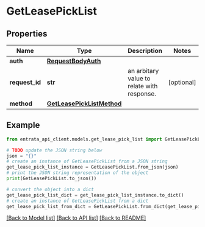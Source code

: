 # GetLeasePickList


## Properties

Name | Type | Description | Notes
------------ | ------------- | ------------- | -------------
**auth** | [**RequestBodyAuth**](RequestBodyAuth.md) |  | 
**request_id** | **str** | an arbitary value to relate with response. | [optional] 
**method** | [**GetLeasePickListMethod**](GetLeasePickListMethod.md) |  | 

## Example

```python
from entrata_api_client.models.get_lease_pick_list import GetLeasePickList

# TODO update the JSON string below
json = "{}"
# create an instance of GetLeasePickList from a JSON string
get_lease_pick_list_instance = GetLeasePickList.from_json(json)
# print the JSON string representation of the object
print(GetLeasePickList.to_json())

# convert the object into a dict
get_lease_pick_list_dict = get_lease_pick_list_instance.to_dict()
# create an instance of GetLeasePickList from a dict
get_lease_pick_list_from_dict = GetLeasePickList.from_dict(get_lease_pick_list_dict)
```
[[Back to Model list]](../README.md#documentation-for-models) [[Back to API list]](../README.md#documentation-for-api-endpoints) [[Back to README]](../README.md)


